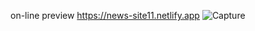 on-line preview  https://news-site11.netlify.app
![Capture](https://user-images.githubusercontent.com/75886432/116478434-ea706e00-a832-11eb-9965-d9e05e361ce2.PNG)
